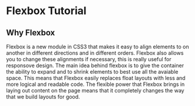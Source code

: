 # Flexbox Tutorial 

## Why Flexbox

Flexbox is a new module in CSS3 that makes it easy to align elements to on another in different directions and in different orders. Flexbox also allows you to change these alignments if necessary, this is really useful for responsove design. The main idea behind flexbox is to give the container the ability to expand and to shrink elements to best use all the avaiable space. This means that Flexbox easily replaces float layouts with less and more logical and readable code. The flexible power that Flexbox brings in laying out content on the page means that it completely changes the way that we build layouts for good. 

